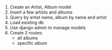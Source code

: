 1. Create an Artist, Album model
2. Insert a few artists and albums
3. Query by artist name, album by name and artist
4. Load existing db
5. Use django admin to manage models
6. Create 2 routes:
    - all albums 
    - specific album